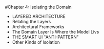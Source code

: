 #Chapter 4: Isolating the Domain

- LAYERED ARCHITECTURE
- Relating the Layers
- Architectural Frameworks
- The Domain Layer Is Where the Model Livs
- THE SMART UI "ANTI-PATTERN"
- Other Kinds of Isolation
